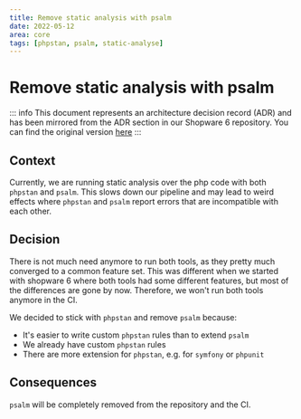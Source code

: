 ```yaml
---
title: Remove static analysis with psalm
date: 2022-05-12
area: core
tags: [phpstan, psalm, static-analyse]
--- 
```


# Remove static analysis with psalm

::: info
This document represents an architecture decision record (ADR) and has been mirrored from the ADR section in our Shopware 6 repository.
You can find the original version [here](https://github.com/shopware/shopware/blob/trunk/adr/2022-05-12-remove-static-analysis-with-psalm.md)
:::

## Context
Currently, we are running static analysis over the php code with both `phpstan` and `psalm`.
This slows down our pipeline and may lead to weird effects where `phpstan` and `psalm` report errors that are incompatible with each other. 

## Decision
There is not much need anymore to run both tools, as they pretty much converged to a common feature set.
This was different when we started with shopware 6 where both tools had some different features, but most of the differences are gone by now.
Therefore, we won't run both tools anymore in the CI.

We decided to stick with `phpstan` and remove `psalm` because:
* It's easier to write custom `phpstan` rules than to extend `psalm`
* We already have custom `phpstan` rules
* There are more extension for `phpstan`, e.g. for `symfony` or `phpunit`

## Consequences
`psalm` will be completely removed from the repository and the CI.
